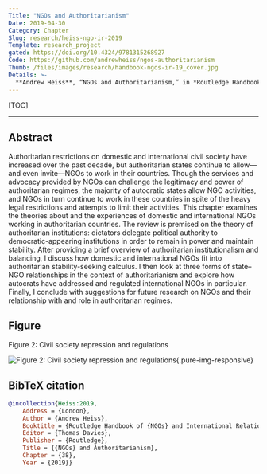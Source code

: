 ```yaml
---
Title: "NGOs and Authoritarianism"
Date: 2019-04-30
Category: Chapter
Slug: research/heiss-ngo-ir-2019
Template: research_project
gated: https://doi.org/10.4324/9781315268927
Code: https://github.com/andrewheiss/ngos-authoritarianism
Thumb: /files/images/research/handbook-ngos-ir-19_cover.jpg
Details: >-
  **Andrew Heiss**, “NGOs and Authoritarianism,” in *Routledge Handbook of NGOs and International Relations*, ed. Thomas Davies (London: Routledge, 2019).
---
```


[TOC]

---

## Abstract

Authoritarian restrictions on domestic and international civil society have increased over the past decade, but authoritarian states continue to allow—and even invite—NGOs to work in their countries. Though the services and advocacy provided by NGOs can challenge the legitimacy and power of authoritarian regimes, the majority of autocratic states allow NGO activities, and NGOs in turn continue to work in these countries in spite of the heavy legal restrictions and attempts to limit their activities. This chapter examines the theories about and the experiences of domestic and international NGOs working in authoritarian countries. The review is premised on the theory of authoritarian institutions: dictators delegate political authority to democratic-appearing institutions in order to remain in power and maintain stability. After providing a brief overview of authoritarian institutionalism and balancing, I discuss how domestic and international NGOs fit into authoritarian stability-seeking calculus. I then look at three forms of state–NGO relationships in the context of authoritarianism and explore how autocrats have addressed and regulated international NGOs in particular. Finally, I conclude with suggestions for future research on NGOs and their relationship with and role in authoritarian regimes.


## Figure

Figure 2: Civil society repression and regulations

![Figure 2: Civil society repression and regulations](/files/images/research/ngos-ir-19_fig2.png){.pure-img-responsive}


## BibTeX citation

```bibtex
@incollection{Heiss:2019,
    Address = {London},
    Author = {Andrew Heiss},
    Booktitle = {Routledge Handbook of {NGOs} and International Relations},
    Editor = {Thomas Davies},
    Publisher = {Routledge},
    Title = {{NGOs} and Authoritarianism},
    Chapter = {38},
    Year = {2019}}
```
